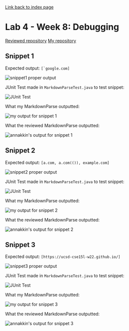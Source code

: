 [Link back to index page](https://mialyssa.github.io/cse15l-lab-reports/)

# Lab 4 - Week 8: Debugging
[Reviewed repository](https://github.com/annakkin/markdown-parse)
[My repository](https://github.com/mialyssa/markdown-parse)

## Snippet 1
Expected output: ```[`google.com]```

![snippet1 proper output](https://user-images.githubusercontent.com/97639434/155817867-691ee734-675d-43e7-a854-ec49a8d45097.png)

JUnit Test made in ```MarkdownParseTest.java``` to test snippet:

![JUnit Test](https://user-images.githubusercontent.com/97639434/155818763-e260656d-c875-48ff-ba8f-08eaafd0819b.png)


What my MarkdownParse outputted:

![my output for snippet 1](https://user-images.githubusercontent.com/97639434/155817540-35f30044-d757-47c8-ab1f-ce74540477ab.png)


What the reviewed MarkdownParse outputted:

![annakkin's output for snippet 1](https://user-images.githubusercontent.com/97639434/155818142-6f5e2667-9357-4b3f-8d9a-fbb4ca74b4d8.png)


## Snippet 2
Expected output: ```[a.com, a.com(()), example.com]```

![snippet2 proper output](https://user-images.githubusercontent.com/97639434/155818863-85ba578e-e1e3-41e7-9e5f-26b76e6534d5.png)

JUnit Test made in ```MarkdownParseTest.java``` to test snippet:

![JUnit Test](https://user-images.githubusercontent.com/97639434/155819179-dfce8a8d-d8c8-4dba-9e36-130b08c4776f.png)


What my MarkdownParse outputted:

![my output for snippet 2](https://user-images.githubusercontent.com/97639434/155819295-5ac053a2-af3c-469c-9667-dea3e895f6e2.png)


What the reviewed MarkdownParse outputted:

![annakkin's output for snippet 2](https://user-images.githubusercontent.com/97639434/155819528-eb2c306b-b61c-4f2f-b80d-3fa8e0aa97cf.png)


## Snippet 3
Expected output: ```[https://ucsd-cse15l-w22.github.io/]```

![snippet3 proper output](https://user-images.githubusercontent.com/97639434/155819094-e8edbba1-421d-458d-a717-b4ffa5946a9a.png)

JUnit Test made in ```MarkdownParseTest.java``` to test snippet:

![JUnit Test](https://user-images.githubusercontent.com/97639434/155819395-aeeb7146-82c9-4bdc-b9db-fc7486ac6f87.png)



What my MarkdownParse outputted:

![my output for snippet 3](https://user-images.githubusercontent.com/97639434/155819430-fa4022d3-05ca-4dac-9567-6c37aca88b98.png)


What the reviewed MarkdownParse outputted:

![annakkin's output for snippet 3](https://user-images.githubusercontent.com/97639434/155819591-e6f58916-7ce8-46e1-b7f6-fdc1b4ec0e96.png)


